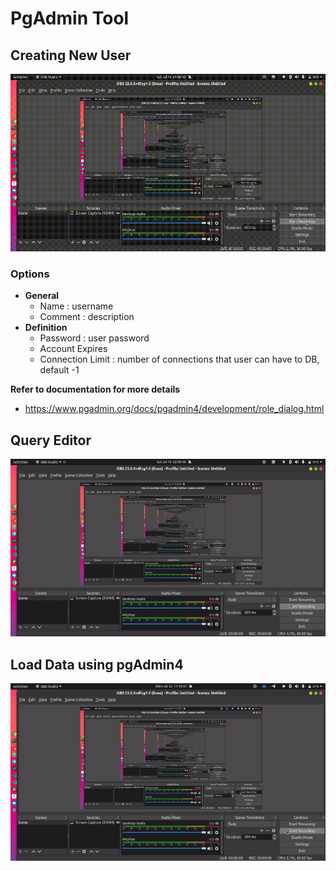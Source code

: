 # PgAdmin Tool

## Creating New User

![image](./assets/create_user.gif)


### **Options**

* **General**
  * Name : username
  * Comment : description
* **Definition**
  * Password : user password
  * Account Expires
  * Connection Limit : number of connections that user can have to DB, default -1

**Refer to documentation for more details**

- https://www.pgadmin.org/docs/pgadmin4/development/role_dialog.html

## Query Editor

![image](./assets/query-editor.gif)

## Load Data using pgAdmin4

![image](./assets/output.gif)
